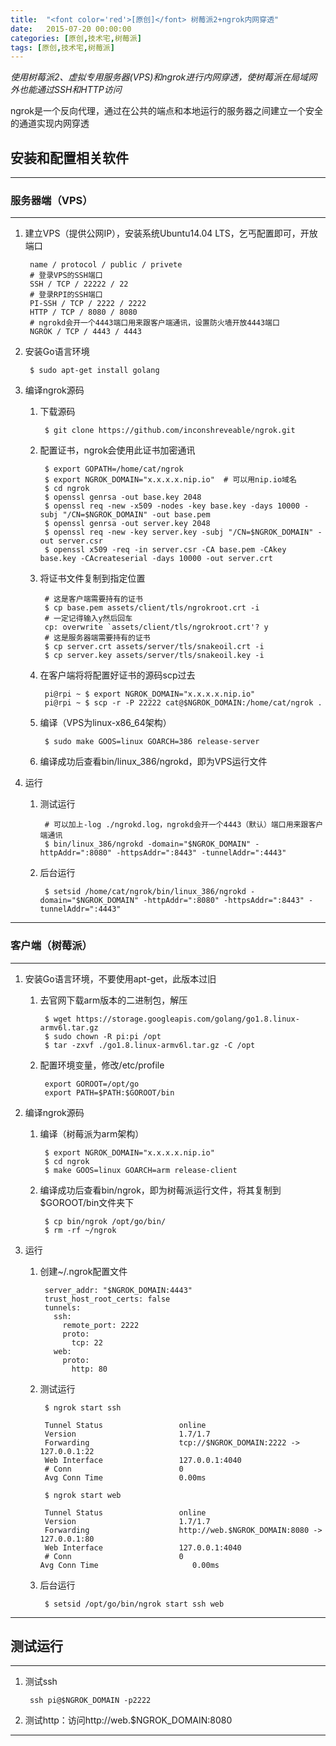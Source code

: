 ```yaml
---
title:  "<font color='red'>[原创]</font> 树莓派2+ngrok内网穿透"
date:   2015-07-20 00:00:00
categories: [原创,技术宅,树莓派]
tags: [原创,技术宅,树莓派]
---
```


*使用树莓派2、虚拟专用服务器(VPS)和ngrok进行内网穿透，使树莓派在局域网外也能通过SSH和HTTP访问*

ngrok是一个反向代理，通过在公共的端点和本地运行的服务器之间建立一个安全的通道实现内网穿透

## 安装和配置相关软件
---

### 服务器端（VPS）
---

1. 建立VPS（提供公网IP），安装系统Ubuntu14.04 LTS，乞丐配置即可，开放端口

		name / protocol / public / privete		
		# 登录VPS的SSH端口	
		SSH / TCP / 22222 / 22
		# 登录RPI的SSH端口
		PI-SSH / TCP / 2222 / 2222
		HTTP / TCP / 8080 / 8080
		# ngrokd会开一个4443端口用来跟客户端通讯，设置防火墙开放4443端口
		NGROK / TCP / 4443 / 4443	

2. 安装Go语言环境

		$ sudo apt-get install golang

3. 编译ngrok源码

	1. 下载源码

			$ git clone https://github.com/inconshreveable/ngrok.git

	2. 配置证书，ngrok会使用此证书加密通讯

			$ export GOPATH=/home/cat/ngrok
			$ export NGROK_DOMAIN="x.x.x.x.nip.io" 	# 可以用nip.io域名
			$ cd ngrok
			$ openssl genrsa -out base.key 2048
			$ openssl req -new -x509 -nodes -key base.key -days 10000 -subj "/CN=$NGROK_DOMAIN" -out base.pem
			$ openssl genrsa -out server.key 2048
			$ openssl req -new -key server.key -subj "/CN=$NGROK_DOMAIN" -out server.csr
			$ openssl x509 -req -in server.csr -CA base.pem -CAkey base.key -CAcreateserial -days 10000 -out server.crt

	3. 将证书文件复制到指定位置

			# 这是客户端需要持有的证书
			$ cp base.pem assets/client/tls/ngrokroot.crt -i
			# 一定记得输入y然后回车
			cp: overwrite `assets/client/tls/ngrokroot.crt'? y
			# 这是服务器端需要持有的证书
			$ cp server.crt assets/server/tls/snakeoil.crt -i
			$ cp server.key assets/server/tls/snakeoil.key -i

	4. 在客户端将将配置好证书的源码scp过去

			pi@rpi ~ $ export NGROK_DOMAIN="x.x.x.x.nip.io"
			pi@rpi ~ $ scp -r -P 22222 cat@$NGROK_DOMAIN:/home/cat/ngrok .

	4. 编译（VPS为linux-x86_64架构）

			$ sudo make GOOS=linux GOARCH=386 release-server

	5. 编译成功后查看bin/linux_386/ngrokd，即为VPS运行文件

4. 运行

	1. 测试运行

			# 可以加上-log ./ngrokd.log，ngrokd会开一个4443（默认）端口用来跟客户端通讯
			$ bin/linux_386/ngrokd -domain="$NGROK_DOMAIN" -httpAddr=":8080" -httpsAddr=":8443" -tunnelAddr=":4443"

	2. 后台运行

			$ setsid /home/cat/ngrok/bin/linux_386/ngrokd -domain="$NGROK_DOMAIN" -httpAddr=":8080" -httpsAddr=":8443" -tunnelAddr=":4443"

---

### 客户端（树莓派）
---

1. 安装Go语言环境，不要使用apt-get，此版本过旧

	1. 去官网下载arm版本的二进制包，解压

			$ wget https://storage.googleapis.com/golang/go1.8.linux-armv6l.tar.gz
			$ sudo chown -R pi:pi /opt
			$ tar -zxvf ./go1.8.linux-armv6l.tar.gz -C /opt

	2. 配置环境变量，修改/etc/profile

			export GOROOT=/opt/go
			export PATH=$PATH:$GOROOT/bin

2. 编译ngrok源码
		
	1. 编译（树莓派为arm架构）

			$ export NGROK_DOMAIN="x.x.x.x.nip.io"
			$ cd ngrok
			$ make GOOS=linux GOARCH=arm release-client

	2. 编译成功后查看bin/ngrok，即为树莓派运行文件，将其复制到$GOROOT/bin文件夹下

			$ cp bin/ngrok /opt/go/bin/
			$ rm -rf ~/ngrok

3. 运行

	1. 创建~/.ngrok配置文件

			server_addr: "$NGROK_DOMAIN:4443" 
			trust_host_root_certs: false
			tunnels:
			  ssh:
			    remote_port: 2222
			    proto:
			      tcp: 22
			  web:
		        proto:
		          http: 80

	2. 测试运行

			$ ngrok start ssh

			Tunnel Status                 online 
			Version                       1.7/1.7
			Forwarding                    tcp://$NGROK_DOMAIN:2222 -> 127.0.0.1:22      
			Web Interface                 127.0.0.1:4040                                         
			# Conn                        0       
			Avg Conn Time                 0.00ms  

			$ ngrok start web

			Tunnel Status                 online                                            
			Version                       1.7/1.7
			Forwarding                    http://web.$NGROK_DOMAIN:8080 -> 127.0.0.1:80
			Web Interface                 127.0.0.1:4040
			# Conn                        0                                                       Avg Conn Time                 	0.00ms 


	3. 后台运行

			$ setsid /opt/go/bin/ngrok start ssh web

---		

## 测试运行
---

1. 测试ssh

		ssh pi@$NGROK_DOMAIN -p2222

2. 测试http：访问http://web.$NGROK_DOMAIN:8080

---

